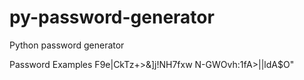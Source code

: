 # py-password-generator
Python password generator

Password Examples 
F9e|CkTz+>&]j!NH7fxw
N-GWOvh:1fA>||ldA$O"
